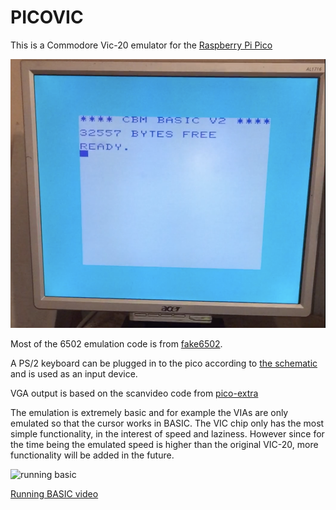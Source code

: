 # PICOVIC

This is a Commodore Vic-20 emulator for the [Raspberry Pi Pico](https://www.raspberrypi.org/products/raspberry-pi-pico/)

![Screen photo](basic.png)

Most of the 6502 emulation code is from [fake6502](http://rubbermallet.org/fake6502.c).

A PS/2 keyboard can be plugged in to the pico according to [the schematic](hardware/picovic.pdf) and is used as an input device.

VGA output is based on the scanvideo code from [pico-extra](https://github.com/raspberrypi/pico-extras/tree/master/src/common/pico_scanvideo)


The emulation is extremely basic and for example the VIAs are only emulated so that the cursor works in BASIC. The VIC chip only has the most simple functionality, in the interest of speed and laziness. However since for the time being the emulated speed is higher than the original VIC-20, more functionality will be added in the future.

![running basic](output.gif)

[Running BASIC video](basic.mp4)